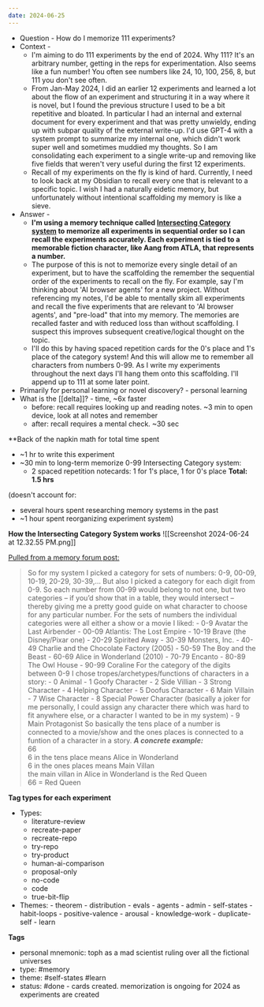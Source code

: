```yaml
---
date: 2024-06-25
---
```


- Question - How do I memorize 111 experiments?
- Context - 
	- I'm aiming to do 111 experiments by the end of 2024. Why 111? It's an arbitrary number, getting in the reps for experimentation. Also seems like a fun number! You often see numbers like 24, 10, 100, 256, 8, but 111 you don't see often. 
	- From Jan-May 2024, I did an earlier 12 experiments and learned a lot about the flow of an experiment and structuring it in a way where it is novel, but I found the previous structure I used to be a bit repetitive and bloated. In particular I had an internal and external document for every experiment and that was pretty unwieldy, ending up with subpar quality of the external write-up. I'd use GPT-4 with a system prompt to summarize my internal one, which didn't work super well and sometimes muddied my thoughts. So I am consolidating each experiment to a single write-up and removing like five fields that weren't very useful during the first 12 experiments.
	- Recall of my experiments on the fly is kind of hard. Currently, I need to look back at my Obsidian to recall every one that is relevant to a specific topic. I wish I had a naturally eidetic memory, but unfortunately without intentional scaffolding my memory is like a sieve.
- Answer - 
	- **I'm using a memory technique called [Intersecting Category system](https://forum.artofmemory.com/t/instersecting-category-system/84132) to memorize all experiments in sequential order so I can recall the experiments accurately. Each experiment is tied to a memorable fiction character, like Aang from ATLA, that represents a number.** 
	- The purpose of this is not to memorize every single detail of an experiment, but to have the scaffolding the remember the sequential order of the experiments to recall on the fly. For example, say I'm thinking about 'AI browser agents' for a new project. Without referencing my notes, I'd be able to mentally skim all experiments and recall the five experiments that are relevant to 'AI browser agents', and "pre-load" that into my memory. The memories are recalled faster and with reduced loss than without scaffolding. I suspect this improves subsequent creative/logical thought on the topic. 
	- I'll do this by having spaced repetition cards for the 0's place and 1's place of the category system! And this will allow me to remember all characters from numbers 0-99. As I write my experiments throughout the next days I'll hang them onto this scaffolding. I'll append up to 111 at some later point. 
- Primarily for personal learning or novel discovery? -  personal learning
- What is the [[delta]]? - time, ~6x faster
	- before: recall requires looking up and reading notes. ~3 min to open device, look at all notes and remember
	- after: recall requires a mental check. ~30 sec

**Back of the napkin math for total time spent
- ~1 hr to write this experiment
- ~30 min to long-term memorize 0-99 Intersecting Category system: 
	- 2 spaced repetition notecards: 1 for 1's place, 1 for 0's place
**Total: 1.5 hrs**

(doesn't account for:
- several hours spent researching memory systems in the past
- ~1 hour spent reorganizing experiment system)

**How the Intersecting Category System works**
![[Screenshot 2024-06-24 at 12.32.55 PM.png]]

[Pulled from a memory forum post:](https://forum.artofmemory.com/t/instersecting-category-system/84132)
> So for my system I picked a category for sets of numbers: 0-9, 00-09, 10-19, 20-29, 30-39,… But also I picked a category for each digit from 0-9. So each number from 00-99 would belong to not one, but two categories – if you’d show that in a table, they would intersect – thereby giving me a pretty good guide on what character to choose for any particular number.
> For the sets of numbers the individual categories were all either a show or a movie I liked:
    -  0-9 Avatar the Last Airbender
	- 00-09 Atlantis: The Lost Empire
	- 10-19 Brave (the Disney/Pixar one)
	- 20-29 Spirited Away
	- 30-39 Monsters, Inc.
	- 40-49 Charlie and the Chocolate Factory (2005)
	- 50-59 The Boy and the Beast
	- 60-69 Alice in Wonderland (2010)
	- 70-79 Encanto
	- 80-89 The Owl House
	- 90-99 Coraline
> For the category of the digits between 0-9 I chose tropes/archetypes/functions of characters in a story:
	- 0 Animal
	- 1 Goofy Character
	- 2 Side Villian
	- 3 Strong Character
	- 4 Helping Character
	- 5 Doofus Character
	- 6 Main Villain
	- 7 Wise Character
	- 8 Special Power Character (basically a joker for me personally, I could assign any character there which was hard to fit anywhere else, or a character I wanted to be in my system)
	- 9 Main Protagonist
> So basically the tens place of a number is connected to a movie/show and the ones places is connected to a funtion of a character in a story.
>_**A concrete example:**_  
	66  
	6 in the tens place means Alice in Wonderland  
	6 in the ones places means Main Villan  
	the main villan in Alice in Wonderland is the Red Queen  
	66 = Red Queen

**Tag types for each experiment**

- Types:
	- literature-review
	- recreate-paper
	- recreate-repo
	- try-repo
	- try-product
	- human-ai-comparison
	- proposal-only
	- no-code
	- code
	- true-bit-flip
- Themes:
	  - theorem
	  - distribution
	  - evals
	  - agents
	  - admin
	  - self-states
	  - habit-loops
	  - positive-valence
	  - arousal
	  - knowledge-work
	  - duplicate-self
	  - learn


**Tags**
- personal mnemonic: toph as a mad scientist ruling over all the fictional universes
- type: #memory 
- theme:  #self-states #learn 
- status: #done - cards created. memorization is ongoing for 2024 as experiments are created



